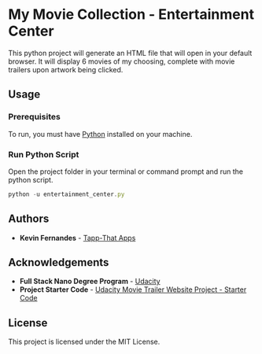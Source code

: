 # My Movie Collection - Entertainment Center

This python project will generate an HTML file that will open in your default browser. It will display 6 movies of my choosing, complete with movie trailers upon artwork being clicked.

## Usage

### Prerequisites

To run, you must have [Python](https://www.python.org/) installed on your machine.

### Run Python Script

Open the project folder in your terminal or command prompt and run the python script.

```javascript
python -u entertainment_center.py
```

## Authors

* **Kevin Fernandes** - [Tapp-That Apps](http://www.tappthatapps.com)

## Acknowledgements

* **Full Stack Nano Degree Program** - [Udacity](http://www.udacity.com)
* **Project Starter Code** - [Udacity Movie Trailer Website Project - Starter Code](https://github.com/udacity/ud036_StarterCode)

## License

This project is licensed under the MIT License.
